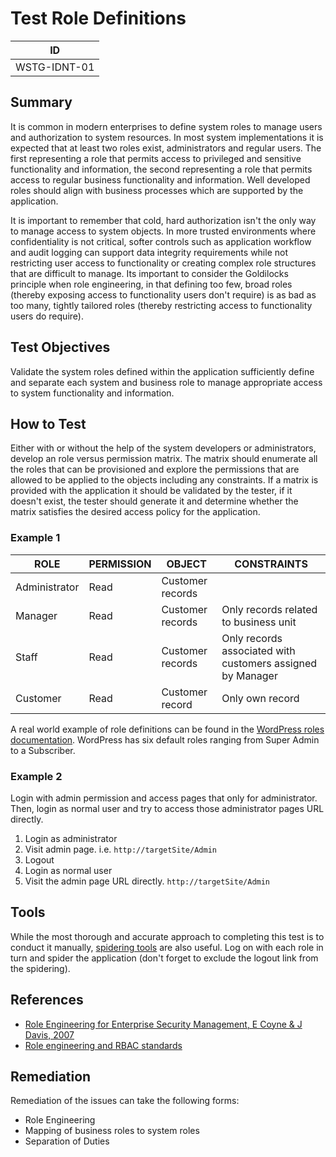 # Test Role Definitions

|ID            |
|--------------|
|WSTG-IDNT-01|

## Summary

It is common in modern enterprises to define system roles to manage users and authorization to system resources. In most system implementations it is expected that at least two roles exist, administrators and regular users. The first representing a role that permits access to privileged and sensitive functionality and information, the second representing a role that permits access to regular business functionality and information. Well developed roles should align with business processes which are supported by the application.

It is important to remember that cold, hard authorization isn't the only way to manage access to system objects. In more trusted environments where confidentiality is not critical, softer controls such as application workflow and audit logging can support data integrity requirements while not restricting user access to functionality or creating complex role structures that are difficult to manage. Its important to consider the Goldilocks principle when role engineering, in that defining too few, broad roles (thereby exposing access to functionality users don't require) is as bad as too many, tightly tailored roles (thereby restricting access to functionality users do require).

## Test Objectives

Validate the system roles defined within the application sufficiently define and separate each system and business role to manage appropriate access to system functionality and information.

## How to Test

Either with or without the help of the system developers or administrators, develop an role versus permission matrix. The matrix should enumerate all the roles that can be provisioned and explore the permissions that are allowed to be applied to the objects including any constraints. If a matrix is provided with the application it should be validated by the tester, if it doesn't exist, the tester should generate it and determine whether the matrix satisfies the desired access policy for the application.

### Example 1

| **ROLE** | **PERMISSION** |  **OBJECT** | **CONSTRAINTS** |
|----------|----------------|-------------|-----------------|
| Administrator |  Read | Customer records |
| Manager | Read | Customer records |  Only records related to business unit |
|  Staff | Read | Customer records |Only records associated with customers assigned by Manager |
|Customer | Read | Customer record | Only own record |

A real world example of role definitions can be found in the [WordPress roles documentation](https://wordpress.org/support/article/roles-and-capabilities/). WordPress has six default roles ranging from Super Admin to a Subscriber.

### Example 2

Login with admin permission and access pages that only for administrator. Then, login as normal user and try to access those administrator pages URL directly.

1. Login as administrator
2. Visit admin page. i.e. `http://targetSite/Admin`
3. Logout
4. Login as normal user
5. Visit the admin page URL directly. `http://targetSite/Admin`

## Tools

While the most thorough and accurate approach to completing this test is to conduct it manually, [spidering tools](https://www.zaproxy.org/docs/desktop/start/features/spider/) are also useful. Log on with each role in turn and spider the application (don't forget to exclude the logout link from the spidering).

## References

- [Role Engineering for Enterprise Security Management, E Coyne & J Davis, 2007](https://www.bookdepository.co.uk/Role-Engineering-for-Enterprise-Security-Management-Edward-Coyne/9781596932180)
- [Role engineering and RBAC standards](https://csrc.nist.gov/projects/role-based-access-control#rbac-standard)

## Remediation

Remediation of the issues can take the following forms:

- Role Engineering
- Mapping of business roles to system roles
- Separation of Duties
